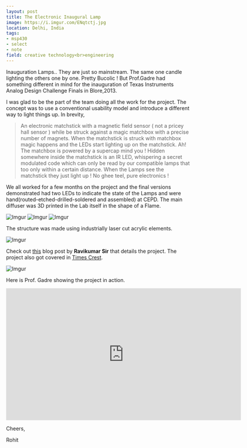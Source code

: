 ```yaml
---
layout: post
title: The Electronic Inaugural Lamp
image: https://i.imgur.com/ENqtctj.jpg
location: Delhi, India
tags:
- msp430
- select 
- note
field: creative technology<br>engineering
---
```


Inauguration Lamps.. They are just so mainstream. The same one candle lighting the others one by one. Pretty Bucolic ! But Prof.Gadre had something different in mind for the inauguration of Texas Instruments Analog Design Challenge Finals in Blore,2013.

I was glad to be the part of the team doing all the work for the project. The concept was to use a conventional usability model and introduce a different way to light things up. In brevity,

> An electronic matchstick with a magnetic field sensor ( not a pricey hall sensor ) while be struck against a magic matchbox with a precise number of magnets. When the matchstick is struck with matchbox magic happens and the LEDs start lighting up on the matchstick. Ah! The matchbox is powered by a supercap mind you ! Hidden somewhere inside the matchstick is an IR LED, whispering a secret modulated code which can only be read by our compatible lamps that too only within a certain distance. When the Lamps see the matchstick they just light up ! No ghee teel, pure electronics !

We all worked for a few months on the project and the final versions demonstrated had two LEDs to indicate the state of the Lamps and were hand(routed-etched-drilled-soldered and assembled) at CEPD. The main diffuser was 3D printed in the Lab itself in the shape of a Flame.

![Imgur](https://i.imgur.com/G7MglW2.jpg)
![Imgur](https://i.imgur.com/oDZ4aB5.jpg)
![Imgur](https://i.imgur.com/yOLikSo.jpg)

The structure was made using industrially laser cut acrylic elements.

![Imgur](https://i.imgur.com/ENqtctj.jpg)

Check out [this](https://e2e.ti.com/blogs_/b/designproject/archive/2013/04/26/rub-the-lamp-and-make-a-wish) blog post by **Ravikumar Sir** that details the project. The project also got covered in [Times Crest](http://www.timescrest.com/life/3d-printer-the-desi-dimension-10505).

![Imgur](https://i.imgur.com/tn888rA.png)

Here is Prof. Gadre showing the project in action.

<iframe width="640" height="360" src="https://www.youtube.com/embed/l5DQwYKH-GU" frameborder="0" allowfullscreen></iframe>


Cheers,

Rohit









 
